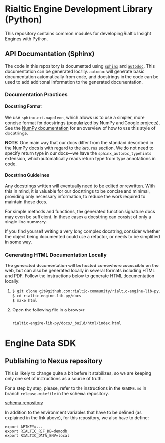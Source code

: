 # Rialtic Engine Development Library (Python)

This repository contains common modules for developing Rialtic Insight Engines with Python.

## API Documentation (Sphinx)

The code in this repository is documented using [`sphinx`](https://www.sphinx-doc.org/en/master/) and
[`autodoc`](https://www.sphinx-doc.org/en/master/usage/extensions/autodoc.html#module-sphinx.ext.autodoc). This
documentation can be generated locally. `autodoc` will generate basic documentation automatically from code, and
docstrings in the code can be used to add additional information to the generated documentation.

### Documentation Practices

#### Docstring Format

We use `sphinx.ext.napoleon`, which allows us to use a simpler, more concise format for docstrings
(popularized by NumPy and Google projects). See
the [NumPy documentation](https://numpydoc.readthedocs.io/en/latest/format.html#docstring-standard)
for an overview of how to use this style of docstrings.

**NOTE:** One main way that our docs differ from the standard described in the NumPy docs is with regard to
the `Returns` section. We do not need to specify return type in our docs—we have the
`sphinx_autodoc_typehints` extension, which automatically reads return type from type annotations in code.

#### Docstring Guidelines

Any docstrings written will eventually need to be edited or rewritten. With this in mind, it is valuable for our
docstrings to be concise and minimal, providing only necessary information, to reduce the work required to maintain
these docs.

For simple methods and functions, the generated function signature docs may even be sufficient. In these cases a
docstring can consist of only a single line summary.

If you find yourself writing a very long complex docstring, consider whether the object being documented could use a
refactor, or needs to be simplified in some way.

### Generating HTML Documentation Locally

The generated documentation will be hosted somewhere accessible on the web, but can also be generated locally in several
formats including HTML and PDF. Follow the instructions below to generate HTML documentation locally:

1.  ```bash
    $ git clone git@github.com:rialtic-community/rialtic-engine-lib-py.git
    $ cd rialtic-engine-lib-py/docs
    $ make html
    ```
    
2. Open the following file in a browser
    ```bash

    rialtic-engine-lib-py/docs/_build/html/index.html
    ```

# Engine Data SDK


## Publishing to Nexus repository

This is likely to change quite a bit before it stabilizes, so we are 
keeping only one set of instructions as 
a source of truth.

For a step by step, please, refer to the instructions in the `README.md` in 
branch `release-makefile` in the schema repository.

[schema repository](https://github.com/rialtic-community/insight-engine-schema-python/tree/release-makefile)

In addition to the environment variables that have to be defined (as explained in the link above), 
for this repository, we also have to define:

```shell
export APIKEY=...
export RIALTIC_REF_DB=demodb
export RIALTIC_DATA_ENV=local
```